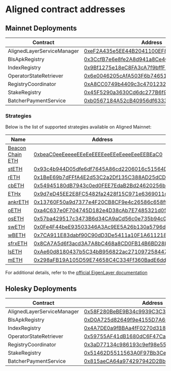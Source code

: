 # Aligned contract addresses

## Mainnet Deployments

| Contract                   | Address                                                                                                               |
|----------------------------|-----------------------------------------------------------------------------------------------------------------------|
| AlignedLayerServiceManager | [0xeF2A435e5EE44B2041100EF8cbC8ae035166606c](https://etherscan.io/address/0xeF2A435e5EE44B2041100EF8cbC8ae035166606c) |
| BlsApkRegistry             | [0x3CcfB7e6e8fe2A8d941a8Ce4C69A944a770E8228](https://etherscan.io/address/0x3CcfB7e6e8fe2A8d941a8Ce4C69A944a770E8228) |
| IndexRegistry              | [0x9Bf1275e18eC8FA3cA7f9bffF1b0DF3e14C6E134](https://etherscan.io/address/0x9Bf1275e18eC8FA3cA7f9bffF1b0DF3e14C6E134) |
| OperatorStateRetriever     | [0x6e0046205cAfA503F6b7465195A6C63C47d214f1](https://etherscan.io/address/0x6e0046205cAfA503F6b7465195A6C63C47d214f1) |
| RegistryCoordinator        | [0xA8CC0749b4409c3c47012323E625aEcBA92f64b9](https://etherscan.io/address/0xA8CC0749b4409c3c47012323E625aEcBA92f64b9) |
| StakeRegistry              | [0x45F5290a3630Cd6dc277B6f92227526121ca7c22](https://etherscan.io/address/0x45F5290a3630Cd6dc277B6f92227526121ca7c22) |
| BatcherPaymentService      | [0xb0567184A52cB40956df6333510d6eF35B89C8de](https://etherscan.io/address/0xb0567184A52cB40956df6333510d6eF35B89C8de) |

### Strategies

Below is the list of supported strategies available on Aligned Mainnet:

| Name                                                       | Address                                                                                                               |
|------------------------------------------------------------|-----------------------------------------------------------------------------------------------------------------------|
| [Beacon Chain ETH](https://app.eigenlayer.xyz/restake/ETH) | [0xbeaC0eeEeeeeEEeEeEEEEeeEEeEeeeEeeEEBEaC0](https://etherscan.io/address/0xbeaC0eeEeeeeEEeEeEEEEeeEEeEeeeEeeEEBEaC0) |  
| [stETH](https://app.eigenlayer.xyz/restake/stETH)          | [0x93c4b944D05dfe6df7645A86cd2206016c51564D](https://etherscan.io/address/0x93c4b944D05dfe6df7645A86cd2206016c51564D) |
| [rETH](https://app.eigenlayer.xyz/restake/rETH)            | [0x1BeE69b7dFFfA4E2d53C2a2Df135C388AD25dCD2](https://etherscan.io/address/0x1BeE69b7dFFfA4E2d53C2a2Df135C388AD25dCD2) |
| [cbETH](https://app.eigenlayer.xyz/restake/cbETH)          | [0x54945180dB7943c0ed0FEE7EdaB2Bd24620256bc](https://etherscan.io/address/0x54945180dB7943c0ed0FEE7EdaB2Bd24620256bc) |
| [ETHx](https://app.eigenlayer.xyz/restake/ETHx)            | [0x9d7eD45EE2E8FC5482fa2428f15C971e6369011d](https://etherscan.io/address/0x9d7eD45EE2E8FC5482fa2428f15C971e6369011d) |
| [ankrETH](https://app.eigenlayer.xyz/restake/ankrETH)      | [0x13760F50a9d7377e4F20CB8CF9e4c26586c658ff](https://etherscan.io/address/0x13760F50a9d7377e4F20CB8CF9e4c26586c658ff) |
| [oETH](https://app.eigenlayer.xyz/restake/oETH)            | [0xa4C637e0F704745D182e4D38cAb7E7485321d059](https://etherscan.io/address/0xa4C637e0F704745D182e4D38cAb7E7485321d059) |
| [osETH](https://app.eigenlayer.xyz/restake/osETH)          | [0x57ba429517c3473B6d34CA9aCd56c0e735b94c02](https://etherscan.io/address/0x57ba429517c3473B6d34CA9aCd56c0e735b94c02) |
| [swETH](https://app.eigenlayer.xyz/restake/swETH)          | [0x0Fe4F44beE93503346A3Ac9EE5A26b130a5796d6](https://etherscan.io/address/0x0Fe4F44beE93503346A3Ac9EE5A26b130a5796d6) |
| [wBETH](https://app.eigenlayer.xyz/restake/wBETH)          | [0x7CA911E83dabf90C90dD3De5411a10F1A6112184](https://etherscan.io/address/0x7CA911E83dabf90C90dD3De5411a10F1A6112184) |
| [sfrxETH](https://app.eigenlayer.xyz/restake/sfrxETH)      | [0x8CA7A5d6f3acd3A7A8bC468a8CD0FB14B6BD28b6](https://etherscan.io/address/0x8CA7A5d6f3acd3A7A8bC468a8CD0FB14B6BD28b6) |
| [lsETH](https://app.eigenlayer.xyz/restake/lsETH)          | [0xAe60d8180437b5C34bB956822ac2710972584473](https://etherscan.io/address/0xAe60d8180437b5C34bB956822ac2710972584473) |
| [mETH](https://app.eigenlayer.xyz/restake/mETH)            | [0x298aFB19A105D59E74658C4C334Ff360BadE6dd2](https://etherscan.io/address/0x298aFB19A105D59E74658C4C334Ff360BadE6dd2) |

For additional details, refer to the [official EigenLayer documentation](https://github.com/Layr-Labs/eigenlayer-contracts/tree/testnet-holesky?tab=readme-ov-file#strategies)


## Holesky Deployments

| Contract                   | Address                                                                                                                       |
|----------------------------|-------------------------------------------------------------------------------------------------------------------------------|
| AlignedLayerServiceManager | [0x58F280BeBE9B34c9939C3C39e0890C81f163B623](https://holesky.etherscan.io/address/0x58F280BeBE9B34c9939C3C39e0890C81f163B623) |
| BlsApkRegistry             | [0xD0A725d82649f9e4155D7A60B638Fe33b3F25e3b](https://holesky.etherscan.io/address/0xD0A725d82649f9e4155D7A60B638Fe33b3F25e3b) |
| IndexRegistry              | [0x4A7DE0a9fBBAa4fF0270d31852B363592F68B81F](https://holesky.etherscan.io/address/0x4A7DE0a9fBBAa4fF0270d31852B363592F68B81F) |
| OperatorStateRetriever     | [0x59755AF41dB1680dC6F47CaFc09e40C0e757C5E9](https://holesky.etherscan.io/address/0x59755AF41dB1680dC6F47CaFc09e40C0e757C5E9) |
| RegistryCoordinator        | [0x3aD77134c986193c9ef98e55e800B71e72835b62](https://holesky.etherscan.io/address/0x3aD77134c986193c9ef98e55e800B71e72835b62) |
| StakeRegistry              | [0x51462D5511563A0F97Bb3Ce5475E1c3905b83F4b](https://holesky.etherscan.io/address/0x51462D5511563A0F97Bb3Ce5475E1c3905b83F4b) |
| BatcherPaymentService      | [0x815aeCA64a974297942D2Bbf034ABEe22a38A003](https://holesky.etherscan.io/address/0x815aeCA64a974297942D2Bbf034ABEe22a38A003) |
